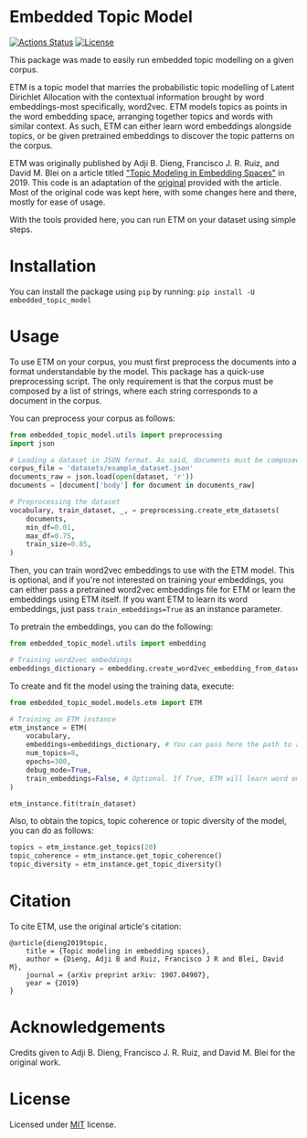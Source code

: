 # Embedded Topic Model
[![Actions Status](https://github.com/lffloyd/embedded-topic-model/workflows/Python%20package/badge.svg)](https://github.com/lffloyd/embedded-topic-model/actions)
[![License](http://img.shields.io/badge/license-MIT-blue.svg?style=flat)](https://github.com/lffloyd/embedded-topic-model/blob/main/LICENSE)

This package was made to easily run embedded topic modelling on a given corpus.

ETM is a topic model that marries the probabilistic topic modelling of Latent Dirichlet Allocation with the
contextual information brought by word embeddings-most specifically, word2vec. ETM models topics as points
in the word embedding space, arranging together topics and words with similar context.
As such, ETM can either learn word embeddings alongside topics, or be given pretrained embeddings to discover
the topic patterns on the corpus.

ETM was originally published by Adji B. Dieng, Francisco J. R. Ruiz, and David M. Blei on a article titled ["Topic Modeling in Embedding Spaces"](https://arxiv.org/abs/1907.04907) in 2019. This code is an adaptation of the [original](https://github.com/adjidieng/ETM) provided with the article. Most of the original code was kept here, with some changes here and there, mostly for ease of usage.

With the tools provided here, you can run ETM on your dataset using simple steps.

# Installation
You can install the package using ```pip``` by running: ```pip install -U embedded_topic_model```

# Usage
To use ETM on your corpus, you must first preprocess the documents into a format understandable by the model.
This package has a quick-use preprocessing script. The only requirement is that the corpus must be composed
by a list of strings, where each string corresponds to a document in the corpus.

You can preprocess your corpus as follows:

```python
from embedded_topic_model.utils import preprocessing
import json

# Loading a dataset in JSON format. As said, documents must be composed by string sentences
corpus_file = 'datasets/example_dataset.json'
documents_raw = json.load(open(dataset, 'r'))
documents = [document['body'] for document in documents_raw]

# Preprocessing the dataset
vocabulary, train_dataset, _, = preprocessing.create_etm_datasets(
    documents, 
    min_df=0.01, 
    max_df=0.75, 
    train_size=0.85, 
)
```

Then, you can train word2vec embeddings to use with the ETM model. This is optional, and if you're not interested
on training your embeddings, you can either pass a pretrained word2vec embeddings file for ETM or learn the embeddings
using ETM itself. If you want ETM to learn its word embeddings, just pass ```train_embeddings=True``` as an instance parameter.

To pretrain the embeddings, you can do the following:

```python
from embedded_topic_model.utils import embedding

# Training word2vec embeddings
embeddings_dictionary = embedding.create_word2vec_embedding_from_dataset(documents)
```

To create and fit the model using the training data, execute:

```python
from embedded_topic_model.models.etm import ETM

# Training an ETM instance
etm_instance = ETM(
    vocabulary,
    embeddings=embeddings_dictionary, # You can pass here the path to a word2vec file or an embeddings dictionary
    num_topics=8,
    epochs=300,
    debug_mode=True,
    train_embeddings=False, # Optional. If True, ETM will learn word embeddings jointly with topic embeddings
)

etm_instance.fit(train_dataset)
```

Also, to obtain the topics, topic coherence or topic diversity of the model, you can do as follows:

```python
topics = etm_instance.get_topics(20)
topic_coherence = etm_instance.get_topic_coherence()
topic_diversity = etm_instance.get_topic_diversity()
```

# Citation
To cite ETM, use the original article's citation:

```
@article{dieng2019topic,
    title = {Topic modeling in embedding spaces},
    author = {Dieng, Adji B and Ruiz, Francisco J R and Blei, David M},
    journal = {arXiv preprint arXiv: 1907.04907},
    year = {2019}
}
```

# Acknowledgements
Credits given to Adji B. Dieng, Francisco J. R. Ruiz, and David M. Blei for the original work.

# License
Licensed under [MIT](https://github.com/lffloyd/embedded-topic-model/LICENSE.md) license.
